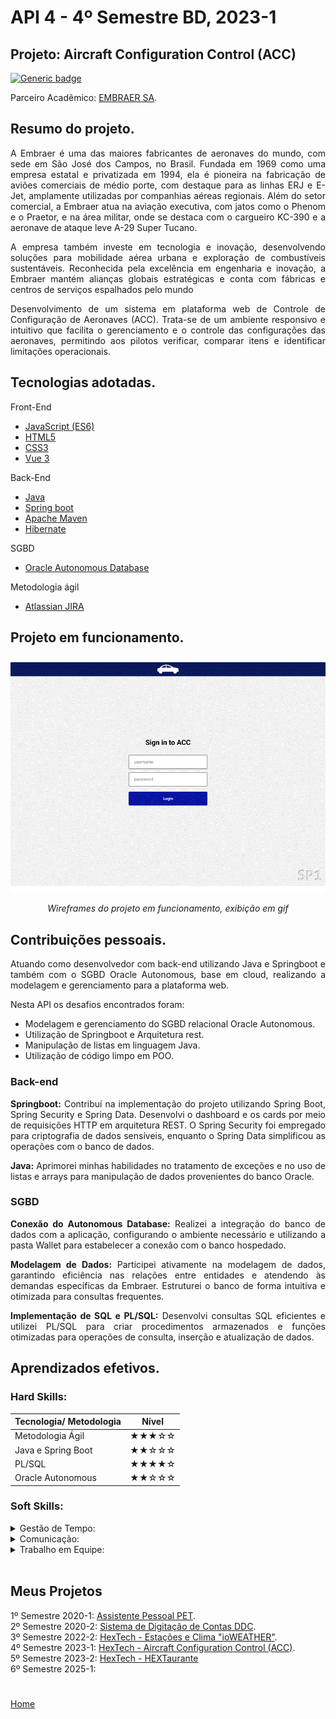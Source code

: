 # API 4 - 4º Semestre BD, 2023-1

## Projeto: Aircraft Configuration Control (ACC)

[![Generic badge](https://img.shields.io/badge/GitHub-Repositório-blue.svg)](https://github.com/GroupHextech/HEXTECH-API4sem)

Parceiro Acadêmico: [EMBRAER SA](https://embraer.com/br/pt).

## Resumo do projeto.
<p align="justify">A Embraer é uma das maiores fabricantes de aeronaves do mundo, com sede em São José dos Campos, no Brasil. Fundada em 1969 como uma empresa estatal e privatizada em 1994, ela é pioneira na fabricação de aviões comerciais de médio porte, com destaque para as linhas ERJ e E-Jet, amplamente utilizadas por companhias aéreas regionais. Além do setor comercial, a Embraer atua na aviação executiva, com jatos como o Phenom e o Praetor, e na área militar, onde se destaca com o cargueiro KC-390 e a aeronave de ataque leve A-29 Super Tucano.</p>

<p align="justify">A empresa também investe em tecnologia e inovação, desenvolvendo soluções para mobilidade aérea urbana e exploração de combustíveis sustentáveis. Reconhecida pela excelência em engenharia e inovação, a Embraer mantém alianças globais estratégicas e conta com fábricas e centros de serviços espalhados pelo mundo</p>

<p align="justify">Desenvolvimento de um sistema em plataforma web de Controle de Configuração de Aeronaves (ACC). Trata-se de um ambiente responsivo e intuitivo que facilita o gerenciamento e o controle das configurações das aeronaves, permitindo aos pilotos verificar, comparar itens e identificar limitações operacionais.</p>

## Tecnologias adotadas.
<summary>Front-End</summary>

- [JavaScript (ES6)](https://www.javascript.com)
- [HTML5](https://www.w3schools.com/css/)
- [CSS3](https://www.w3schools.com/css/)
- [Vue 3](https://vuejs.org/guide/quick-start)

<summary>Back-End</summary>

- [Java](https://www.java.com/pt-BR/)
- [Spring boot](https://spring.io/projects/spring-boot)
- [Apache Maven](https://maven.apache.org/)
- [Hibernate](https://hibernate.org/)

<summary>SGBD</summary>

- [Oracle Autonomous Database](https://www.oracle.com/br/autonomous-database/)

<summary>Metodologia ágil</summary>

- [Atlassian JIRA](https://www.atlassian.com/br/software/jira)

## Projeto em funcionamento.
<div align="center">

![](../docsandimages/4BD_HEXTECH_Final.gif "ACC Embraer HexTech")

*Wireframes do projeto em funcionamento, exibição em gif*

</div>

## Contribuições pessoais.
<p align="justify">Atuando como desenvolvedor com back-end utilizando Java e Springboot e também com o SGBD Oracle Autonomous, base em cloud, realizando a modelagem e gerenciamento para a plataforma web.<p>

<p align="justify">Nesta API os desafios encontrados foram:</p>

- Modelagem e gerenciamento do SGBD relacional Oracle Autonomous.
- Utilização de Springboot e Arquitetura rest.
- Manipulação de listas em linguagem Java.
- Utilização de código limpo em POO.

### Back-end
<p align="justify"><b>Springboot:</b> Contribuí na implementação do projeto utilizando Spring Boot, Spring Security e Spring Data. Desenvolvi o dashboard e os cards por meio de requisições HTTP em arquitetura REST. O Spring Security foi empregado para criptografia de dados sensíveis, enquanto o Spring Data simplificou as operações com o banco de dados.</p>

<p align="justify"><b>Java:</b> Aprimorei minhas habilidades no tratamento de exceções e no uso de listas e arrays para manipulação de dados provenientes do banco Oracle.</p>

### SGBD  
<p align="justify"><b>Conexão do Autonomous Database:</b> Realizei a integração do banco de dados com a aplicação, configurando o ambiente necessário e utilizando a pasta Wallet para estabelecer a conexão com o banco hospedado.</p>

<p align="justify"><b>Modelagem de Dados:</b> Participei ativamente na modelagem de dados, garantindo eficiência nas relações entre entidades e atendendo às demandas específicas da Embraer. Estruturei o banco de forma intuitiva e otimizada para consultas frequentes.</p>

<p align="justify"><b>Implementação de SQL e PL/SQL:</b> Desenvolvi consultas SQL eficientes e utilizei PL/SQL para criar procedimentos armazenados e funções otimizadas para operações de consulta, inserção e atualização de dados.</p>

## Aprendizados efetivos.

### Hard Skills:

| Tecnologia/ Metodologia | Nível|
| ----- | ----- |
| Metodologia Ágil | ★★★☆☆ |
| Java e Spring Boot | ★★☆☆☆ |
| PL/SQL | ★★★★☆ |
| Oracle Autonomous | ★★☆☆☆ |

### Soft Skills:
<details>
<summary>Gestão de Tempo:</summary>
<p align="justify">Gerenciei o tempo de forma eficiente em um grupo com o menor número de participantes, superando desafios como baixas ao longo do semestre. Através de uma gestão eficaz, assegurei o desenvolvimento e a entrega do projeto dentro dos prazos estipulados nas sprints.</p>
</details>

<details>
<summary>Comunicação:</summary>
<p align="justify">Priorizei uma comunicação clara e objetiva entre o cliente, o Product Owner (PO) e a equipe, evitando mal-entendidos e garantindo o alinhamento necessário para o cumprimento das entregas.</p>
</details>

<details>
<summary>Trabalho em Equipe:</summary>
<p align="justify">CFoquei na colaboração e no suporte mútuo, valorizando as habilidades individuais para criar um ambiente de sinergia e alcançar os objetivos do projeto de forma integrada.</p>
</details>

<br>

## Meus Projetos

1º Semestre 2020-1: [Assistente Pessoal PET](./sem1_api.md). <br/>
2º Semestre 2020-2: [Sistema de Digitação de Contas DDC](./sem2_api.md). <br/>
3º Semestre 2022-2: [HexTech - Estações e Clima "ioWEATHER"](./sem3_api.md). <br/>
4º Semestre 2023-1: [HexTech - Aircraft Configuration Control (ACC)](./sem4_api.md). <br/>
5º Semestre 2023-2: [HexTech - HEXTaurante](./sem5_api.md) <br/> 
6º Semestre 2025-1: <br/>

#

[Home](../README.md)